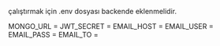 çalıştırmak için .env dosyası backende eklenmelidir.

MONGO_URL =
JWT_SECRET =
EMAIL_HOST =
EMAIL_USER =
EMAIL_PASS =
EMAIL_TO =
